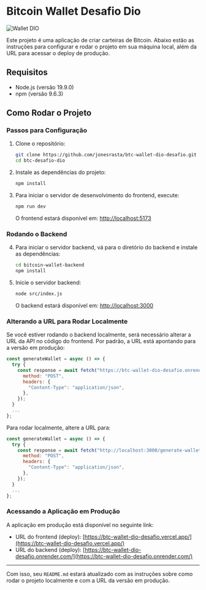 
# Bitcoin Wallet Desafio Dio

![Wallet DIO](https://github.com/user-attachments/assets/8d1410e4-c1a9-47e0-9ac6-8b29b5a885cb)

Este projeto é uma aplicação de criar carteiras de Bitcoin. Abaixo estão as instruções para configurar e rodar o projeto em sua máquina local, além da URL para acessar o deploy de produção.

## Requisitos

- Node.js (versão 19.9.0)
- npm (versão 9.6.3)

## Como Rodar o Projeto

### Passos para Configuração

1. Clone o repositório:

   ```bash
   git clone https://github.com/jonesrasta/btc-wallet-dio-desafio.git
   cd btc-desafio-dio
   ```

2. Instale as dependências do projeto:

   ```bash
   npm install
   ```

3. Para iniciar o servidor de desenvolvimento do frontend, execute:

   ```bash
   npm run dev
   ```

   O frontend estará disponível em: [http://localhost:5173](http://localhost:5173)

### Rodando o Backend

4. Para iniciar o servidor backend, vá para o diretório do backend e instale as dependências:

   ```bash
   cd bitcoin-wallet-backend
   npm install
   ```

5. Inicie o servidor backend:

   ```bash
   node src/index.js
   ```

   O backend estará disponível em: [http://localhost:3000](http://localhost:3000)

### Alterando a URL para Rodar Localmente

Se você estiver rodando o backend localmente, será necessário alterar a URL da API no código do frontend. Por padrão, a URL está apontando para a versão em produção:

```javascript
const generateWallet = async () => {
  try {
    const response = await fetch("https://btc-wallet-dio-desafio.onrender.com/generate-wallet", {
      method: "POST",
      headers: {
        "Content-Type": "application/json",
      },
    });
  }
  ...
};
```

Para rodar localmente, altere a URL para:

```javascript
const generateWallet = async () => {
  try {
    const response = await fetch("http://localhost:3000/generate-wallet", {  
      method: "POST",
      headers: {
        "Content-Type": "application/json",
      },
    });
  }
  ...
};
```

### Acessando a Aplicação em Produção

A aplicação em produção está disponível no seguinte link:

- URL do frontend (deploy): [https://btc-wallet-dio-desafio.vercel.app/](https://btc-wallet-dio-desafio.vercel.app/)
- URL do backend (deploy): [https://btc-wallet-dio-desafio.onrender.com/](https://btc-wallet-dio-desafio.onrender.com/)

---

Com isso, seu `README.md` estará atualizado com as instruções sobre como rodar o projeto localmente e com a URL da versão em produção.
